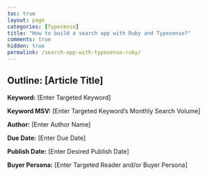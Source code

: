 ```yaml
---
toc: true
layout: page
categories: [Typesense]
title: "How to build a search app with Ruby and Typesense?"
comments: true
hidden: true
permalink: /search-app-with-typesense-ruby/
---
```


## Outline: [Article Title]

**Keyword:** [Enter Targeted Keyword]

**Keyword MSV:** [Enter Targeted Keyword’s Monthly Search Volume]

**Author:** [Enter Author Name]

**Due Date:** [Enter Due Date]

**Publish Date:** [Enter Desired Publish Date]

**Buyer Persona:** [Enter Targeted Reader and/or Buyer Persona]

<br>
